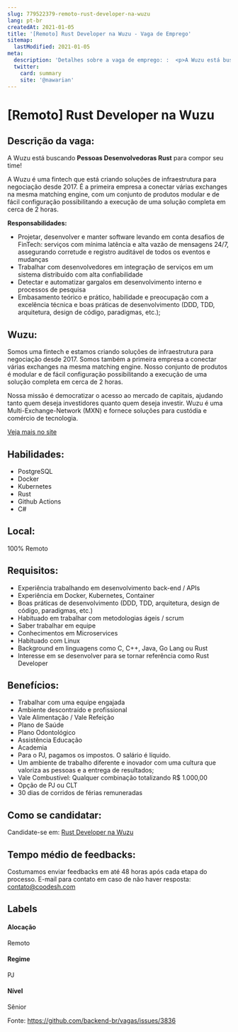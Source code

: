 ```yaml
---
slug: 779522379-remoto-rust-developer-na-wuzu
lang: pt-br
createdAt: 2021-01-05
title: '[Remoto] Rust Developer na Wuzu - Vaga de Emprego'
sitemap:
  lastModified: 2021-01-05
meta:
  description: 'Detalhes sobre a vaga de emprego: :  <p>A Wuzu está buscando <strong>Pessoas Desenvolvedoras Rust</strong> para compor seu time!</p> <p>A Wuzu é uma fintech que está criando soluções de infraestrutura para negociação desde 2017. É a primeira empresa a conectar várias exchanges na mesma matching engine, com um conjunto de produtos modular e de fácil configuração possibilitando a execução de uma solução completa em cerca de 2 horas.</p> <p><strong>Responsabilidades:</strong></p> <ul> <li>Projetar, desenvolver e manter software levando em conta desafios de FinTech: serviços com mínima latência e alta vazão de mensagens 24/7, assegurando corretude e registro auditável de todos os eventos e mudanças</li> <li>Trabalhar com desenvolvedores em integração de serviços em um sistema distribuído com alta confiabilidade</li> <li>Detectar e automatizar gargalos em desenvolvimento interno e processos de pesquisa</li> <li>Embasamento teórico e prático, habilidade e preocupação com a excelência técnica e boas práticas de desenvolvimento (DDD, TDD, arquitetura, design de código, paradigmas, etc.);</li> </ul>'
  twitter:
    card: summary
    site: '@nawarian'
---
```


# [Remoto] Rust Developer na Wuzu

## Descrição da vaga: 
 <p>A Wuzu está buscando <strong>Pessoas Desenvolvedoras Rust</strong> para compor seu time!</p>
<p>A Wuzu é uma  fintech que está criando soluções de infraestrutura para negociação desde 2017. É a primeira empresa a conectar várias exchanges na mesma matching engine, com um conjunto de produtos modular e de fácil configuração possibilitando a execução de uma solução completa em cerca de 2 horas.</p>
<p><strong>Responsabilidades:</strong></p>
<ul>
<li>Projetar, desenvolver e manter software levando em conta desafios de FinTech: serviços com mínima latência e alta vazão de mensagens 24/7, assegurando corretude e registro auditável de todos os eventos e mudanças</li>
<li>Trabalhar com desenvolvedores em integração de serviços em um sistema distribuído com alta confiabilidade</li>
<li>Detectar e automatizar gargalos em desenvolvimento interno e processos de pesquisa</li>
<li>Embasamento teórico e prático, habilidade e preocupação com a excelência técnica e boas práticas de desenvolvimento (DDD, TDD, arquitetura, design de código, paradigmas, etc.);</li>
</ul>

## Wuzu: 
 <p>Somos uma fintech e estamos criando soluções de infraestrutura para negociação desde 2017. Somos também a primeira empresa a conectar várias exchanges na mesma matching engine. Nosso conjunto de produtos é modular e de fácil configuração possibilitando a execução de uma solução completa em cerca de 2 horas.</p>
<p>Nossa missão é democratizar o acesso ao mercado de capitais, ajudando tanto quem deseja investidores quanto quem deseja investir. Wuzu é uma Multi-Exchange-Network (MXN) e fornece soluções para custódia e comércio de tecnologia.</p><a href='https://coodesh.com/empresas/wuzu'>Veja mais no site</a>

 ## Habilidades: 
 - PostgreSQL 
- Docker 
- Kubernetes 
- Rust 
- Github Actions 
- C#

## Local: 
 100% Remoto

## Requisitos: 
 - Experiência trabalhando em desenvolvimento back-end / APIs 
- Experiência em Docker, Kubernetes, Container 
- Boas práticas de desenvolvimento (DDD, TDD, arquitetura, design de código, paradigmas, etc.) 
- Habituado em trabalhar com metodologias ágeis / scrum 
- Saber trabalhar em equipe 
- Conhecimentos em Microservices 
- Habituado com Linux 
- Background em linguagens como C, C++, Java, Go Lang ou Rust 
- Interesse em se desenvolver para se tornar referência como Rust Developer

## Benefícios: 
 - Trabalhar com uma equipe engajada 
- Ambiente descontraído e profissional 
- Vale Alimentação / Vale Refeição  
- Plano de Saúde 
- Plano Odontológico 
- Assistência Educação 
- Academia 
- Para o PJ, pagamos os impostos. O salário é líquido. 
- Um ambiente de trabalho diferente e inovador com uma cultura que valoriza as pessoas e a entrega de resultados; 
- Vale Combustível: Qualquer combinação totalizando R$ 1.000,00 
- Opção de PJ ou CLT 
- 30 dias de corridos de férias remuneradas

## Como se candidatar:
Candidate-se em: [Rust Developer na Wuzu](https://coodesh.com/vagas/software-developer-c-rust-20201125?origin=github&modal=open)

## Tempo médio de feedbacks:
 Costumamos enviar feedbacks em até 48 horas após cada etapa do processo. E-mail para contato em caso de não haver resposta: [contato@coodesh.com](mailto:contato@coodesh.com)

## Labels

#### Alocação
Remoto

#### Regime
PJ

#### Nível
Sênior

Fonte: https://github.com/backend-br/vagas/issues/3836
